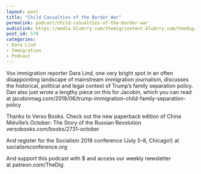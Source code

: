 ```yaml
---
layout: post
title: "Child Casualties of the Border War"
permalink: podcast/child-casualties-of-the-border-war
audiolink: https://media.blubrry.com/thedig/content.blubrry.com/thedig/The_Dig_-_EP_122_-_3.mp3
post_id: 578
categories: 
- Dara Lind
- Immigration
- Podcast
---
```


Vox immigration reporter Dara Lind, one very bright spot in an often disappointing landscape of mainstream immigration journalism, discusses the historical, political and legal context of Trump’s family separation policy. Dan also just wrote a lengthy piece on this for Jacobin, which you can read at jacobinmag.com/2018/06/trump-immigration-child-family-separation-policy

Thanks to Verso Books. Check out the new paperback edition of China Miéville’s October: The Story of the Russian Revolution versobooks.com/books/2731-october

And register for the Socialism 2018 conference (July 5-8, Chicago!) at socialismconference.org

And support this podcast with $ and access our weekly newsletter at patreon.com/TheDig